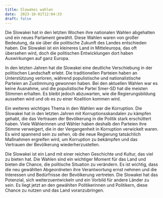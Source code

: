 ```yaml
---
title: Slowakei wahlen
date:  2023-10-01T12:04:33
draft: false
---
```


Die Slowakei hat in den letzten Wochen ihre nationalen Wahlen abgehalten und ein neues Parlament gewählt. Diese Wahlen waren von großer Bedeutung, da sie über die politische Zukunft des Landes entschieden haben. Die Slowakei ist ein kleineres Land in Mitteleuropa, das oft übersehen wird, doch die politischen Entwicklungen dort haben Auswirkungen auf ganz Europa.

In den letzten Jahren hat die Slowakei eine deutliche Verschiebung in der politischen Landschaft erlebt. Die traditionellen Parteien haben an Unterstützung verloren, während populistische und nationalistische Parteien an Zustimmung gewonnen haben. Bei den aktuellen Wahlen war es keine Ausnahme, und die populistische Partei Smer-SD hat die meisten Stimmen erhalten. Es bleibt jedoch abzuwarten, wie die Regierungsbildung aussehen wird und ob es zu einer Koalition kommen wird.

Ein weiteres wichtiges Thema in den Wahlen war die Korruption. Die Slowakei hat in den letzten Jahren mit Korruptionsskandalen zu kämpfen gehabt, die das Vertrauen der Bevölkerung in die Politik stark erschüttert haben. Viele Wählerinnen und Wähler haben deshalb den Parteien ihre Stimme verweigert, die in der Vergangenheit in Korruption verwickelt waren. Es wird spannend sein zu sehen, ob die neue Regierung tatsächlich Maßnahmen ergreifen wird, um Korruption zu bekämpfen und das Vertrauen der Bevölkerung wiederherzustellen.

Die Slowakei ist ein Land mit einer reichen Geschichte und Kultur, das viel zu bieten hat. Die Wahlen sind ein wichtiger Moment für das Land und bieten die Chance, die politische Situation zu verändern. Es ist wichtig, dass die neu gewählten Abgeordneten ihre Verantwortung ernst nehmen und die Interessen und Bedürfnisse der Bevölkerung vertreten. Die Slowakei hat das Potenzial, sich weiterzuentwickeln und ein Vorbild für andere Länder zu sein. Es liegt jetzt an den gewählten Politikerinnen und Politikern, diese Chance zu nutzen und das Land voranzubringen.